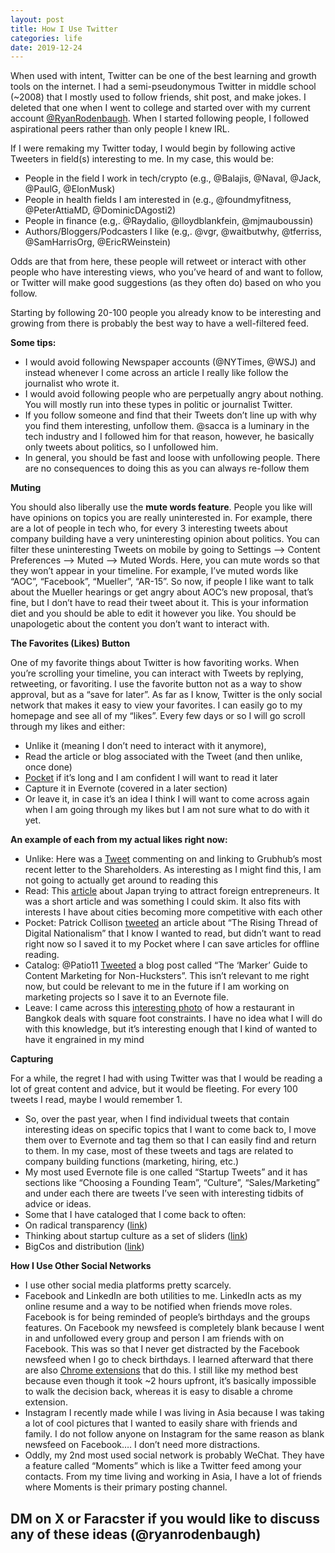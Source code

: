 ```yaml
---
layout: post
title: How I Use Twitter
categories: life
date: 2019-12-24
---
```


When used with intent, Twitter can be one of the best learning and growth tools on the internet. I had a semi-pseudonymous Twitter in middle school (~2008) that I mostly used to follow friends, shit post, and make jokes. I deleted that one when I went to college and started over with my current account [@RyanRodenbaugh](https://twitter.com/RyanRodenbaugh?ref=ryanrodenbaugh.com). When I started following people, I followed aspirational peers rather than only people I knew IRL.

If I were remaking my Twitter today, I would begin by following active Tweeters in field(s) interesting to me. In my case, this would be:

-   People in the field I work in tech/crypto (e.g., @Balajis, @Naval, @Jack, @PaulG, @ElonMusk)
-   People in health fields I am interested in (e.g., @foundmyfitness, @PeterAttiaMD, @DominicDAgosti2)
-   People in finance (e.g,. @Raydalio, @lloydblankfein, @mjmauboussin)
-   Authors/Bloggers/Podcasters I like (e.g,. @vgr, @waitbutwhy, @tferriss, @SamHarrisOrg, @EricRWeinstein)

Odds are that from here, these people will retweet or interact with other people who have interesting views, who you’ve heard of and want to follow, or Twitter will make good suggestions (as they often do) based on who you follow.

Starting by following 20-100 people you already know to be interesting and growing from there is probably the best way to have a well-filtered feed.

****Some tips:****

-   I would avoid following Newspaper accounts (@NYTimes, @WSJ) and instead whenever I come across an article I really like follow the journalist who wrote it.
-   I would avoid following people who are perpetually angry about nothing. You will mostly run into these types in politic or journalist Twitter.
-   If you follow someone and find that their Tweets don’t line up with why you find them interesting, unfollow them. @sacca is a luminary in the tech industry and I followed him for that reason, however, he basically only tweets about politics, so I unfollowed him.
-   In general, you should be fast and loose with unfollowing people. There are no consequences to doing this as you can always re-follow them

****Muting****

You should also liberally use the ****mute words feature****. People you like will have opinions on topics you are really uninterested in. For example, there are a lot of people in tech who, for every 3 interesting tweets about company building have a very uninteresting opinion about politics. You can filter these uninteresting Tweets on mobile by going to Settings —> Content Preferences —> Muted —> Muted Words. Here, you can mute words so that they won’t appear in your timeline. For example, I’ve muted words like “AOC”, “Facebook”, “Mueller”, “AR-15”. So now, if people I like want to talk about the Mueller hearings or get angry about AOC’s new proposal, that’s fine, but I don’t have to read their tweet about it. This is your information diet and you should be able to edit it however you like. You should be unapologetic about the content you don’t want to interact with.

****The Favorites (Likes) Button****

One of my favorite things about Twitter is how favoriting works. When you’re scrolling your timeline, you can interact with Tweets by replying, retweeting, or favoriting. I use the favorite button not as a way to show approval, but as a “save for later”. As far as I know, Twitter is the only social network that makes it easy to view your favorites. I can easily go to my homepage and see all of my “likes”. Every few days or so I will go scroll through my likes and either:

-   Unlike it (meaning I don’t need to interact with it anymore),
-   Read the article or blog associated with the Tweet (and then unlike, once done)
-   [Pocket](https://t.umblr.com/redirect?z=https%3A%2F%2Fgetpocket.com%2F&t=NDQzMTk2MTcyY2UxZjU3YzE1MmI5ZDg1ZTA5ZWQxZmE0OGQxYjA0OSxhNU5jWENUYw%3D%3D&b=t%3AokV1QflKCp7Agf216l_L8Q&p=https%3A%2F%2Fryanrodenbaugh.com%2Fpost%2F189846358317%2Fhow-i-use-twitter&m=1&ref=ryanrodenbaugh.com) if it’s long and I am confident I will want to read it later
-   Capture it in Evernote (covered in a later section)
-   Or leave it, in case it’s an idea I think I will want to come across again when I am going through my likes but I am not sure what to do with it yet.

****An example of each from my actual likes right now:****

-   Unlike: Here was a [Tweet](https://twitter.com/modestproposal1/status/1188914954600103936?s=20&ref=ryanrodenbaugh.com) commenting on and linking to Grubhub’s most recent letter to the Shareholders. As interesting as I might find this, I am not going to actually get around to reading this
-   Read: This [article](https://twitter.com/newsycombinator/status/1199055511364276224?s=20&ref=ryanrodenbaugh.com) about Japan trying to attract foreign entrepreneurs. It was a short article and was something I could skim. It also fits with interests I have about cities becoming more competitive with each other
-   Pocket: Patrick Collison [tweeted](https://twitter.com/patrickc/status/1190639293481414656?s=20&ref=ryanrodenbaugh.com) an article about “The Rising Thread of Digital Nationalism” that I know I wanted to read, but didn’t want to read right now so I saved it to my Pocket where I can save articles for offline reading.
-   Catalog: @Patio11 [Tweeted](https://twitter.com/patio11/status/1189180135074746370?s=20&ref=ryanrodenbaugh.com) a blog post called “The ‘Marker’ Guide to Content Marketing for Non-Hucksters”. This isn’t relevant to me right now, but could be relevant to me in the future if I am working on marketing projects so I save it to an Evernote file.
-   Leave: I came across this [interesting photo](https://twitter.com/Crazyinnasia/status/1195556228233072640?s=20&ref=ryanrodenbaugh.com) of how a restaurant in Bangkok deals with square foot constraints. I have no idea what I will do with this knowledge, but it’s interesting enough that I kind of wanted to have it engrained in my mind

****Capturing****

For a while, the regret I had with using Twitter was that I would be reading a lot of great content and advice, but it would be fleeting. For every 100 tweets I read, maybe I would remember 1.

-   So, over the past year, when I find individual tweets that contain interesting ideas on specific topics that I want to come back to, I move them over to Evernote and tag them so that I can easily find and return to them. In my case, most of these tweets and tags are related to company building functions (marketing, hiring, etc.)
-   My most used Evernote file is one called “Startup Tweets” and it has sections like “Choosing a Founding Team”, “Culture”, “Sales/Marketing” and under each there are tweets I’ve seen with interesting tidbits of advice or ideas.
-   Some that I have cataloged that I come back to often:
-   On radical transparency ([link](https://twitter.com/AliBHamed/status/1057597444316389376?ref=ryanrodenbaugh.com))
-   Thinking about startup culture as a set of sliders ([link](https://twitter.com/balajis/status/1092555950404231168?s=20&ref=ryanrodenbaugh.com))
-   BigCos and distribution ([link](https://twitter.com/balajis/status/1165477506901659648?s=20&ref=ryanrodenbaugh.com))

****How I Use Other Social Networks****

-   I use other social media platforms pretty scarcely.
-   Facebook and LinkedIn are both utilities to me. LinkedIn acts as my online resume and a way to be notified when friends move roles. Facebook is for being reminded of people’s birthdays and the groups features. On Facebook my newsfeed is completely blank because I went in and unfollowed every group and person I am friends with on Facebook. This was so that I never get distracted by the Facebook newsfeed when I go to check birthdays. I learned afterward that there are also [Chrome extensions](https://t.umblr.com/redirect?z=https%3A%2F%2Fchrome.google.com%2Fwebstore%2Fdetail%2Fnews-feed-eradicator-for%2Ffjcldmjmjhkklehbacihaiopjklihlgg%3Fhl%3Den&t=NzY0YzIzOGY3NTliYjk2MjExM2NhYmExOWI2NmI2NTYxZTBkMjg0YixhNU5jWENUYw%3D%3D&b=t%3AokV1QflKCp7Agf216l_L8Q&p=https%3A%2F%2Fryanrodenbaugh.com%2Fpost%2F189846358317%2Fhow-i-use-twitter&m=1&ref=ryanrodenbaugh.com) that do this. I still like my method best because even though it took ~2 hours upfront, it’s basically impossible to walk the decision back, whereas it is easy to disable a chrome extension.
-   Instagram I recently made while I was living in Asia because I was taking a lot of cool pictures that I wanted to easily share with friends and family. I do not follow anyone on Instagram for the same reason as blank newsfeed on Facebook…. I don’t need more distractions.
-   Oddly, my 2nd most used social network is probably WeChat. They have a feature called “Moments” which is like a Twitter feed among your contacts. From my time living and working in Asia, I have a lot of friends where Moments is their primary posting channel.

## DM on X or Faracster if you would like to discuss any of these ideas (@ryanrodenbaugh)